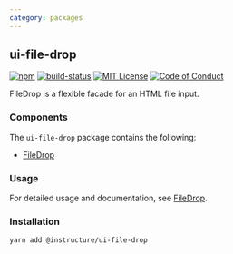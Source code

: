 ```yaml
---
category: packages
---
```


## ui-file-drop

[![npm][npm]][npm-url]
[![build-status][build-status]][build-status-url]
[![MIT License][license-badge]][LICENSE]
[![Code of Conduct][coc-badge]][coc]

FileDrop is a flexible facade for an HTML file input.


### Components
The `ui-file-drop` package contains the following:
- [FileDrop](#FileDrop)

### Usage
For detailed usage and documentation, see [FileDrop](#FileDrop).

### Installation

```sh
yarn add @instructure/ui-file-drop
```

[npm]: https://img.shields.io/npm/v/@instructure/ui-file-drop.svg
[npm-url]: https://npmjs.com/package/@instructure/ui-file-drop

[build-status]: https://travis-ci.org/instructure/instructure-ui.svg?branch=master
[build-status-url]: https://travis-ci.org/instructure/instructure-ui "Travis CI"

[license-badge]: https://img.shields.io/npm/l/instructure-ui.svg?style=flat-square
[license]: https://github.com/instructure/instructure-ui/blob/master/LICENSE

[coc-badge]: https://img.shields.io/badge/code%20of-conduct-ff69b4.svg?style=flat-square
[coc]: https://github.com/instructure/instructure-ui/blob/master/CODE_OF_CONDUCT.md

